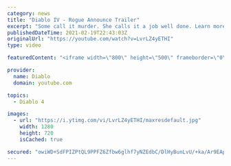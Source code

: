 ```yaml
---
category: news
title: "Diablo IV - Rogue Announce Trailer"
excerpt: "Some call it murder. She calls it a job well done. Learn more at Diablo4.com The Rogue is the newest addition to the Diablo IV campfire, combining range and ..."
publishedDateTime: 2021-02-19T22:43:03Z
originalUrl: "https://youtube.com/watch?v=LvrLZ4yETHI"
type: video

featuredContent: "<iframe width=\"800\" height=\"500\" frameborder=\"0\" src=\"https://www.youtube.com/embed/LvrLZ4yETHI\" allow=\"accelerometer; autoplay; encrypted-media; gyroscope; picture-in-picture\" allowfullscreen></iframe>"

provider:
  name: Diablo
  domain: youtube.com

topics:
  - Diablo 4

images:
  - url: "https://i.ytimg.com/vi/LvrLZ4yETHI/maxresdefault.jpg"
    width: 1280
    height: 720
    isCached: true

secured: "owiWD+SdFPIZPtQL9PPFZ6Zfbw6glhf7yNZEdbC/DlHyBunLvU/+ka/Ar9EApbiADYrVZHV8MIxFfHDMgqssBmmKZCJqYz0iNCu6F8mLz0RJpIdLznv7/fcqTR/X/+47nHp6mWko9VVR54OyqGzmneqbxAzoKE9sH7WcPAvGz2FrjxFw6MZl2wCHB8+elNotAIpjnCkJSt2/dR0f//QqXWMqIQWms4T3eJB3MdhM+ztTNWyd5xFtaza3c4BNoUvdJzh1aFqkwAtXQLPpeiTItO9M0OJRQE0w3jycFYDzWjxmhsUIkFZssQmWW3We6MXvkxlCj5HiuZ20BNnfmiEPpbT1lBrvHIsLNCg8ilF1FCLW/R6iKbbaZ9Jun4c8ijL0X5nwpxHwgKnxhiLdZ9J2BxqAqs+/USDSB8m9k/Kd3ehznsx0RdYyGsOlbbhfrxRn;ErNsDNobcRR3ATo4ZpQN7Q=="
---
```


